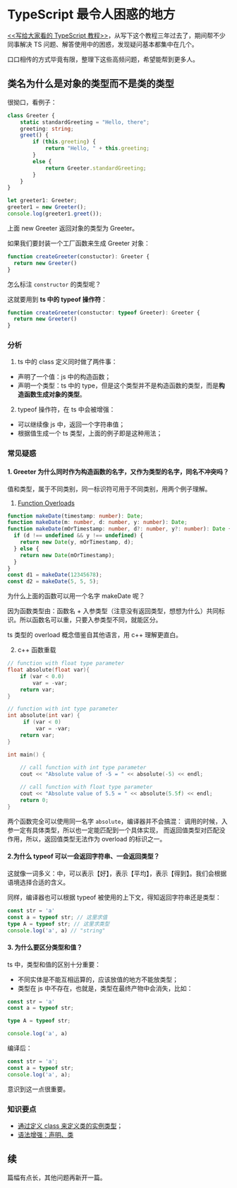 # TypeScript 最令人困惑的地方

[<<写给大家看的 TypeScript 教程>>](https://xiaoshude.github.io/typescript-tutorial/)，从写下这个教程三年过去了，期间帮不少同事解决 TS 问题、解答使用中的困惑，发现疑问基本都集中在几个。

口口相传的方式毕竟有限，整理下这些高频问题，希望能帮到更多人。

## 类名为什么是对象的类型而不是类的类型

很拗口，看例子：

```ts
class Greeter {
    static standardGreeting = "Hello, there";
    greeting: string;
    greet() {
        if (this.greeting) {
            return "Hello, " + this.greeting;
        }
        else {
            return Greeter.standardGreeting;
        }
    }
}

let greeter1: Greeter;
greeter1 = new Greeter();
console.log(greeter1.greet());
```

上面 new Greeter 返回对象的类型为 Greeter。

如果我们要封装一个工厂函数来生成 Greeter 对象：

```ts
function createGreeter(constuctor): Greeter {
  return new Greeter()
}
```

怎么标注 `constructor` 的类型呢？

这就要用到 **ts 中的 typeof 操作符**：

```ts
function createGreeter(constuctor: typeof Greeter): Greeter {
  return new Greeter()
}
```

### 分析

1. ts 中的 class 定义同时做了两件事：

- 声明了一个值：js 中的构造函数；
- 声明一个类型：ts 中的 type，但是这个类型并不是构造函数的类型，而是**构造函数生成对象的类型**。

2. typeof 操作符，在 ts 中会被增强：

- 可以继续像 js 中，返回一个字符串值；
- 根据值生成一个 ts 类型，上面的例子即是这种用法；


### 常见疑惑

#### 1. Greeter 为什么同时作为构造函数的名字，又作为类型的名字，同名不冲突吗？

值和类型，属于不同类别，同一标识符可用于不同类别，用两个例子理解。

1. [Function Overloads](https://www.typescriptlang.org/docs/handbook/2/functions.html#function-overloads)

```ts
function makeDate(timestamp: number): Date;
function makeDate(m: number, d: number, y: number): Date;
function makeDate(mOrTimestamp: number, d?: number, y?: number): Date {
  if (d !== undefined && y !== undefined) {
    return new Date(y, mOrTimestamp, d);
  } else {
    return new Date(mOrTimestamp);
  }
}
const d1 = makeDate(12345678);
const d2 = makeDate(5, 5, 5);
```

为什么上面的函数可以用一个名字 makeDate 呢？

因为函数类型由：函数名 + 入参类型（注意没有返回类型，想想为什么）共同标识。所以函数名可以重，只要入参类型不同，就能区分。

ts 类型的 overload 概念借鉴自其他语言，用 c++ 理解更直白。

2. c++ 函数重载

```c++
// function with float type parameter
float absolute(float var){
    if (var < 0.0)
        var = -var;
    return var;
}

// function with int type parameter
int absolute(int var) {
     if (var < 0)
         var = -var;
    return var;
}

int main() {
    
    // call function with int type parameter
    cout << "Absolute value of -5 = " << absolute(-5) << endl;

    // call function with float type parameter
    cout << "Absolute value of 5.5 = " << absolute(5.5f) << endl;
    return 0;
}
```

两个函数完全可以使用同一名字 `absolute`，编译器并不会搞混：
调用的时候，入参一定有具体类型，所以也一定能匹配到一个具体实现，
而返回值类型对匹配没作用，所以，返回值类型无法作为 overload 的标识之一。

#### 2.为什么 typeof 可以一会返回字符串、一会返回类型？

这就像一词多义：中，可以表示【好】，表示【平均】，表示【得到】。我们会根据语境选择合适的含义。

同样，编译器也可以根据 typeof 被使用的上下文，得知返回字符串还是类型：

```ts
const str = 'a'
const a = typeof str; // 这里求值
type A = typeof str; // 这里求类型
console.log('a', a) // "string" 
```

#### 3. 为什么要区分类型和值？

ts 中，类型和值的区别十分重要：

- 不同实体是不能互相运算的，应该放值的地方不能放类型；
- 类型在 js 中不存在，也就是，类型在最终产物中会消失，比如：

```ts
const str = 'a'
const a = typeof str;

type A = typeof str;

console.log('a', a)
```

编译后：

```js
const str = 'a';
const a = typeof str;
console.log('a', a);
```

意识到这一点很重要。

### 知识要点

- [通过定义 class 来定义类的实例类型](https://xiaoshude.github.io/typescript-tutorial/basic/type.html)；
- [语法增强：声明、类](https://xiaoshude.github.io/typescript-tutorial/basic/syntax-enhance.html)

## 续

篇幅有点长，其他问题再新开一篇。
